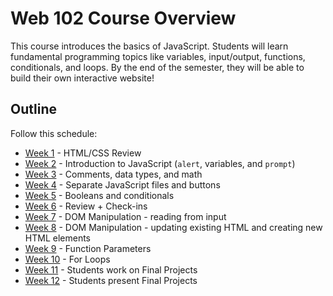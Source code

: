 # Web 102 Course Overview
This course introduces the basics of JavaScript. Students will learn fundamental programming topics like variables, input/output, functions, conditionals, and loops. By the end of the semester, they will be able to build their own interactive website! 

## Outline
Follow this schedule:

- [Week 1](HtmlCssReview/) - HTML/CSS Review
- [Week 2](IntroToJS) - Introduction to JavaScript (`alert`, variables, and `prompt`)
- [Week 3](DataTypes/) - Comments, data types, and math
- [Week 4](Buttons/) - Separate JavaScript files and buttons
- [Week 5](Conditionals/) - Booleans and conditionals
- [Week 6](MidSemesterReview/) - Review + Check-ins
- [Week 7](DomManipulation/) - DOM Manipulation - reading from input
- [Week 8](DomManipulationContinued/) - DOM Manipulation - updating existing HTML and creating new HTML elements
- [Week 9](FunctionParameters/) - Function Parameters
- [Week 10](ForLoops/) - For Loops
- [Week 11](FinalProjects/) - Students work on Final Projects
- [Week 12](FinalSession/) - Students present Final Projects
